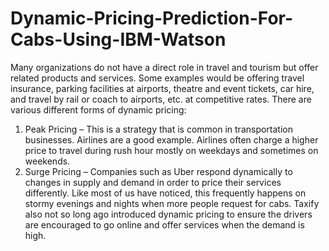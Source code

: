 # Dynamic-Pricing-Prediction-For-Cabs-Using-IBM-Watson

Many organizations do not have a direct role in travel and tourism but offer related products and services. Some examples would be offering travel insurance, parking facilities at airports, theatre and event tickets, car hire, and travel by rail or coach to airports, etc. at competitive rates. There are various different forms of dynamic pricing:
1. Peak Pricing – This is a strategy that is common in transportation businesses. Airlines are a good example. Airlines often charge a higher price to travel during rush hour mostly on weekdays and sometimes on weekends.
2. Surge Pricing – Companies such as Uber respond dynamically to changes in supply and demand in order to price their services differently. Like most of us have noticed, this frequently happens on stormy evenings and nights when more people request for cabs. Taxify also not so long ago introduced dynamic pricing to ensure the drivers are encouraged to go online and offer services when the demand is high.
